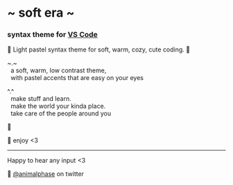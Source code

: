 # \~ soft era \~

### syntax theme for [VS Code](https://code.visualstudio.com/)

🌸 Light pastel syntax theme for soft, warm, cozy, cute coding. 🌱

<!-- ![soft era syntax theme screenshot](screenshot.png) -->

\~.\~
<br>&nbsp;&nbsp;a soft, warm, low contrast theme,
<br>&nbsp;&nbsp;with pastel accents that are easy on your eyes

^.^
<br>&nbsp;&nbsp;make stuff and learn.
<br>&nbsp;&nbsp;make the world your kinda place.
<br>&nbsp;&nbsp;take care of the people around you

🌿


💾 enjoy <3

---

Happy to hear any input <3

💖 [@animalphase](https://twitter.com/animalphase) on twitter
